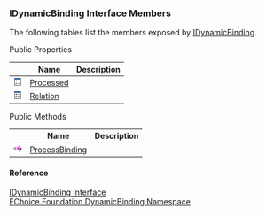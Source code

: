 ﻿### IDynamicBinding Interface Members

The following tables list the members exposed by [IDynamicBinding](fcSDK~FChoice.Foundation.DynamicBinding.IDynamicBinding.md).

Public Properties

|   | Name | Description |
| --- | --- | --- |
| ![ Property](dotnetimages/Property.png) | [Processed](fcSDK~FChoice.Foundation.DynamicBinding.IDynamicBinding~Processed.md) |   |
| ![ Property](dotnetimages/Property.png) | [Relation](fcSDK~FChoice.Foundation.DynamicBinding.IDynamicBinding~Relation.md) |   |



Public Methods

|   | Name | Description |
| --- | --- | --- |
| ![ Method](dotnetimages/Method.png) | [ProcessBinding](fcSDK~FChoice.Foundation.DynamicBinding.IDynamicBinding~ProcessBinding.md) |   |





#### Reference

[IDynamicBinding Interface](fcSDK~FChoice.Foundation.DynamicBinding.IDynamicBinding.md)  
[FChoice.Foundation.DynamicBinding Namespace](fcSDK~FChoice.Foundation.DynamicBinding_namespace.md)